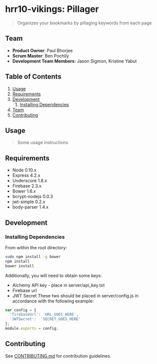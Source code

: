 # hrr10-vikings: Pillager

> Organizes your bookmarks by pillaging keywords from each page

## Team

  - __Product Owner__: Paul Bhorjee
  - __Scrum Master__: Ben Pochily
  - __Development Team Members__: Jason Sigmon, Kristine Yabut

## Table of Contents

1. [Usage](#Usage)
1. [Requirements](#requirements)
1. [Development](#development)
    1. [Installing Dependencies](#installing-dependencies)
1. [Team](#team)
1. [Contributing](#contributing)

## Usage

> Some usage instructions

## Requirements

- Node 0.10.x
- Express 4.2.x
- Underscore 1.8.x
- Firebase 2.3.x
- Bower 1.6.x
- bcrypt-nodejs 0.0.3
- jwt-simple 0.2.x
- body-parser 1.4.x

## Development

### Installing Dependencies

From within the root directory:

```sh
sudo npm install -g bower
npm install
bower install
```

Additionally, you will need to obtain some keys:
- Alchemy API key - place in server/api_key.txt
- Firebase url
- JWT Secret
These two should be placed in server/config.js in accordance with the following example:
```javascript
var config = {
  'firebaseUrl': 'URL_GOES_HERE',
  'JWTSecret':  'SECRET_GOES_HERE'
};
module.exports = config;
```

## Contributing

See [CONTRIBUTING.md](CONTRIBUTING.md) for contribution guidelines.
